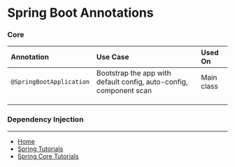 # Spring Boot Annotations

### Core 

|Annotation|Use Case|Used On|
|:-------|:-------|:-------|
|`@SpringBootApplication`|Bootstrap the app with default config, auto-config, component scan|Main class|
||||
||||
||||



### Dependency Injection


---

- [Home](./../../../README.md)
- [Spring Tutorials](./../../tutorials.md)
- [Spring Core Tutorials](./../core.md)